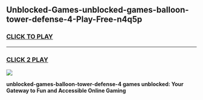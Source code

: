 
## Unblocked-Games-unblocked-games-balloon-tower-defense-4-Play-Free-n4q5p
<h3>
<a href="https://premium76.site?title=unblocked-games-balloon-tower-defense-4&ref=22A">CLICK TO PLAY</a></h3>
<hr>

<h3>
<a href="https://premium76.site?title=unblocked-games-balloon-tower-defense-4&ref=22A">CLICK 2 PLAY</a>
  
</h3>

<a href="https://premium76.site?title=unblocked-games-balloon-tower-defense-4&ref=22A"><img src="https://clearcache.store/games.png"></a>


**unblocked-games-balloon-tower-defense-4 games unblocked: Your Gateway to Fun and Accessible Online Gaming**
